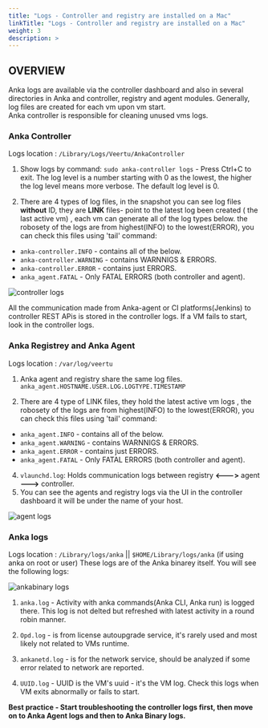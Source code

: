 ```yaml
---
title: "Logs - Controller and registry are installed on a Mac"
linkTitle: "Logs - Controller and registry are installed on a Mac"
weight: 3
description: >
---
```



## OVERVIEW

Anka logs are available via the controller dashboard and also in several directories in Anka and controller, registry and agent modules. Generally, log files are created for each vm upon vm start.  
Anka controller is responsible for cleaning unused vms logs. 

### Anka Controller 

Logs location : `/Library/Logs/Veertu/AnkaController`
1. Show logs by command: `sudo anka-controller logs` - Press Ctrl+C to exit. The log level is a number starting with 0 as the lowest, the higher the log level means more verbose. The default log level is 0. 
 

2. There are 4 types of log files, in the snapshot you can see log files **without** ID, they are **LINK** files- point to the latest log been created ( the last active vm) , each vm can generate all of the log types below. the robosety of the logs are from highest(INFO) to the lowest(ERROR), you can check this files using 'tail' command:

 * `anka-controller.INFO` - contains all of the below. 
 * `anka-controller.WARNING` - contains WARNNIGS & ERRORS.
 * `anka-controller.ERROR` - contains just ERRORS.
 * `anka_agent.FATAL` - Only FATAL ERRORS (both controller and agent).

![controller logs](/images/anka-build/logs/ankaControllerlogs.png)


All the communication made from Anka-agent or CI platforms(Jenkins) to controller REST APis is stored in the controller logs. If a VM fails to start, look in the controller logs.

### Anka Registrey and Anka Agent 

Logs location : `/var/log/veertu`
1. Anka agent and registry share the same log files.
 `anka_agent.HOSTNAME.USER.LOG.LOGTYPE.TIMESTAMP`

2. There are 4 type of LINK files, they hold the latest active vm logs , the robosety of the logs are from highest(INFO) to the lowest(ERROR), you can check this files using 'tail' command:

 * `anka_agent.INFO` - contains all of the below.
 * `anka_agent.WARNING` - contains WARNNIGS & ERRORS.
 * `anka_agent.ERROR` - contains just ERRORS.
 * `anka_agent.FATAL` - Only FATAL ERRORS (both controller and agent).
 
4. `vlaunchd.log`: Holds communication logs between registry **<--->** agent **--->** controller.
3. You can see the agents and registry logs via the UI in the controller dashboard it will be under the name of your host. 

![agent logs](/images/anka-build/logs/dashboardlogs.png)


### Anka logs

Logs location : `/Library/logs/anka` || `$HOME/Library/logs/anka` (if using anka on root or user)
These logs are of the Anka binarey itself. 
You will see the following logs:

![ankabinary logs](/images/anka-build/logs/ankabinarylogs.png)

1. `anka.log` - Activity with anka commands(Anka CLI, Anka run) is logged there. This log is not delted but refreshed with latest activity in a round robin manner.

2. `Opd.log` - is from license autoupgrade service, it's rarely used and most likely not related to VMs runtime.

3. `ankanetd.log` - is for the  network service, should be analyzed if some error related to network are reported.

4. `UUID.log` - UUID is the VM's uuid - it's the VM log. Check this logs when VM exits abnormally or fails to start.


**Best practice  - Start troubleshooting the controller logs first, then move on to Anka Agent logs and then to Anka Binary logs.**
